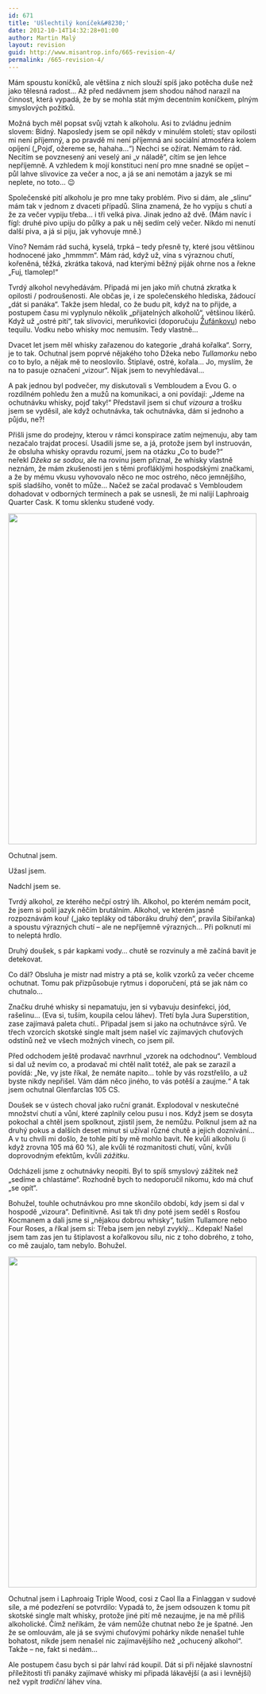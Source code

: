 ```yaml
---
id: 671
title: 'Ušlechtilý koníček&#8230;'
date: 2012-10-14T14:32:28+01:00
author: Martin Malý
layout: revision
guid: http://www.misantrop.info/665-revision-4/
permalink: /665-revision-4/
---
```

Mám spoustu koníčků, ale většina z nich slouží spíš jako potěcha duše než jako tělesná radost&#8230; Až před nedávnem jsem shodou náhod narazil na činnost, která vypadá, že by se mohla stát mým decentním koníčkem, plným smyslových požitků.

<!--more-->

Možná bych měl popsat svůj vztah k alkoholu. Asi to zvládnu jedním slovem: Bídný. Naposledy jsem se opil někdy v minulém století; stav opilosti mi není příjemný, a po pravdě mi není příjemná ani sociální atmosféra kolem opíjení (&#8222;Pojď, ožereme se, hahaha&#8230;&#8220;) Nechci se ožírat. Nemám to rád. Necítím se povznesený ani veselý ani &#8222;v náladě&#8220;, cítím se jen lehce nepříjemně. A vzhledem k mojí konstituci není pro mne snadné se opíjet &#8211; půl lahve slivovice za večer a noc, a já se ani nemotám a jazyk se mi neplete, no toto&#8230; 😉

Společenské pití alkoholu je pro mne taky problém. Pivo si dám, ale &#8222;slinu&#8220; mám tak v jednom z dvaceti případů. Slina znamená, že ho vypiju s chutí a že za večer vypiju třeba&#8230; i tři velká piva. Jinak jedno až dvě. (Mám navíc i fígl: druhé pivo upiju do půlky a pak u něj sedím celý večer. Nikdo mi nenutí další piva, a já si piju, jak vyhovuje mně.)

Víno? Nemám rád suchá, kyselá, trpká &#8211; tedy přesně ty, které jsou většinou hodnocené jako &#8222;hmmmm&#8220;. Mám rád, když už, vína s výraznou chutí, kořeněná, těžká, zkrátka taková, nad kterými běžný piják ohrne nos a řekne &#8222;Fuj, tlamolep!&#8220;

Tvrdý alkohol nevyhedávám. Připadá mi jen jako míň chutná zkratka k opilosti / podroušenosti. Ale občas je, i ze společenského hlediska, žádoucí &#8222;dát si panáka&#8220;. Takže jsem hledal, co že budu pít, když na to přijde, a postupem času mi vyplynulo několik &#8222;přijatelných alkoholů&#8220;, většinou likérů. Když už &#8222;ostré pití&#8220;, tak slivovici, meruňkovici (doporučuju [Žufánkovu](http://www.zufanek.cz/)) nebo tequilu. Vodku nebo whisky moc nemusím. Tedy vlastně&#8230;

Dvacet let jsem měl whisky zařazenou do kategorie &#8222;drahá kořalka&#8220;. Sorry, je to tak. Ochutnal jsem poprvé nějakého toho Džeka nebo _Tullamorku_ nebo co to bylo, a nějak mě to neoslovilo. Štiplavé, ostré, kořala&#8230; Jo, myslím, že na to pasuje označení &#8222;vizour&#8220;. Nijak jsem to nevyhledával&#8230;

A pak jednou byl podvečer, my diskutovali s Vembloudem a Evou G. o rozdílném pohledu žen a mužů na komunikaci, a oni povídají: &#8222;Jdeme na ochutnávku whisky, pojď taky!&#8220; Představil jsem si chuť _vizoura_ a trošku jsem se vyděsil, ale když ochutnávka, tak ochutnávka, dám si jednoho a půjdu, ne?!

Přišli jsme do prodejny, kterou v rámci konspirace zatím nejmenuju, aby tam nezačalo trajdat procesí. Usadili jsme se, a já, protože jsem byl instruován, že obsluha whisky opravdu rozumí, jsem na otázku &#8222;Co to bude?&#8220; neřekl _Džeka se sodou_, ale na rovinu jsem přiznal, že whisky vlastně neznám, že mám zkušenosti jen s těmi profláklými hospodskými značkami, a že by mému vkusu vyhovovalo něco ne moc ostrého, něco jemnějšího, spíš sladšího, vonět to může&#8230; Načež se začal prodavač s Vembloudem dohadovat v odborných termínech a pak se usnesli, že mi nalijí Laphroaig Quarter Cask. K tomu sklenku studené vody.

<a href="http://www.misantrop.info/uslechtily-konicek/wp_000019/" rel="attachment wp-att-666"><img class="aligncenter size-full wp-image-666" title="WP_000019" src="http://www.misantrop.info/wp-content/uploads/2012/10/WP_000019.jpg" alt="" width="500" height="667" srcset="https://www.misantrop.info/wp-content/uploads/2012/10/WP_000019.jpg 500w, https://www.misantrop.info/wp-content/uploads/2012/10/WP_000019-149x200.jpg 149w, https://www.misantrop.info/wp-content/uploads/2012/10/WP_000019-374x500.jpg 374w" sizes="(max-width: 500px) 100vw, 500px" /></a>

Ochutnal jsem.

Užasl jsem.

Nadchl jsem se.

Tvrdý alkohol, ze kterého nečpí ostrý líh. Alkohol, po kterém nemám pocit, že jsem si polil jazyk něčím brutálním. Alkohol, ve kterém jasně rozpoznávám kouř (&#8222;jako tepláky od táboráku druhý den&#8220;, pravila Sibiřanka) a spoustu výrazných chutí &#8211; ale ne nepříjemně výrazných&#8230; Při polknutí mi to neleptá hrdlo.

Druhý doušek, s pár kapkami vody&#8230; chutě se rozvinuly a mě začíná bavit je detekovat.

Co dál? Obsluha je mistr nad mistry a ptá se, kolik vzorků za večer chceme ochutnat. Tomu pak přizpůsobuje rytmus i doporučení, ptá se jak nám co chutnalo&#8230;

Značku druhé whisky si nepamatuju, jen si vybavuju desinfekci, jód, rašelinu&#8230; (Eva si, tuším, koupila celou láhev). Třetí byla Jura Superstition, zase zajímavá paleta chutí.. Připadal jsem si jako na ochutnávce sýrů. Ve třech vzorcích skotské single malt jsem našel víc zajímavých chuťových odstínů než ve všech možných vínech, co jsem pil.

Před odchodem ještě prodavač navrhnul &#8222;vzorek na odchodnou&#8220;. Vembloud si dal už nevím co, a prodavač mi chtěl nalít totéž, ale pak se zarazil a povídá: &#8222;Ne, vy jste říkal, že nemáte napito&#8230; tohle by vás rozstřelilo, a už byste nikdy nepřišel. Vám dám něco jiného, to vás potěší a zaujme.&#8220; A tak jsem ochutnal Glenfarclas 105 CS.

Doušek se v ústech choval jako ruční granát. Explodoval v neskutečné množství chutí a vůní, které zaplnily celou pusu i nos. Když jsem se dosyta pokochal a chtěl jsem spolknout, zjistil jsem, že nemůžu. Polknul jsem až na druhý pokus a dalších deset minut si užíval různé chutě a jejich doznívání&#8230; A v tu chvíli mi došlo, že tohle pití by mě mohlo bavit. Ne kvůli alkoholu (i když zrovna 105 má 60 %), ale kvůli té rozmanitosti chutí, vůní, kvůli doprovodným efektům, kvůli _zážitku_.

Odcházeli jsme z ochutnávky neopiti. Byl to spíš smyslový zážitek než &#8222;sedíme a chlastáme&#8220;. Rozhodně bych to nedoporučil nikomu, kdo má chuť &#8222;se opít&#8220;.

Bohužel, touhle ochutnávkou pro mne skončilo období, kdy jsem si dal v hospodě &#8222;vizoura&#8220;. Definitivně. Asi tak tři dny poté jsem seděl s Rosťou Kocmanem a dali jsme si &#8222;nějakou dobrou whisky&#8220;, tuším Tullamore nebo Four Roses, a říkal jsem si: Třeba jsem jen nebyl zvyklý&#8230; Kdepak! Našel jsem tam zas jen tu štiplavost a kořalkovou sílu, nic z toho dobrého, z toho, co mě zaujalo, tam nebylo. Bohužel.

<a href="http://www.misantrop.info/uslechtily-konicek/wp_000022/" rel="attachment wp-att-667"><img class="aligncenter size-full wp-image-667" title="WP_000022" src="http://www.misantrop.info/wp-content/uploads/2012/10/WP_000022.jpg" alt="" width="500" height="667" srcset="https://www.misantrop.info/wp-content/uploads/2012/10/WP_000022.jpg 500w, https://www.misantrop.info/wp-content/uploads/2012/10/WP_000022-149x200.jpg 149w, https://www.misantrop.info/wp-content/uploads/2012/10/WP_000022-374x500.jpg 374w" sizes="(max-width: 500px) 100vw, 500px" /></a>

Ochutnal jsem i Laphroaig Triple Wood, cosi z Caol Ila a Finlaggan v sudové síle, a mé podezření se potvrdilo: Vypadá to, že jsem odsouzen k tomu pít skotské single malt whisky, protože jiné pití mě nezaujme, je na mě příliš alkoholické. Čímž neříkám, že vám nemůže chutnat nebo že je špatné. Jen že se omlouvám, ale já se svými chuťovými pohárky nikde nenašel tuhle bohatost, nikde jsem nenašel nic zajímavějšího než &#8222;ochucený alkohol&#8220;. Takže &#8211; ne, fakt si nedám&#8230;

Ale postupem času bych si pár lahví rád koupil. Dát si při nějaké slavnostní příležitosti tři panáky zajímavé whisky mi připadá lákavější (a asi i levnější) než vypít _tradiční_ láhev vína.